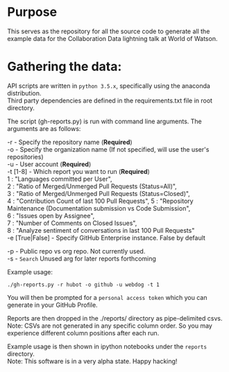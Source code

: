 # Purpose

This serves as the repository for all the source code to generate all the example data for the Collaboration Data lightning talk at World of Watson.  

# Gathering the data:  

API scripts are written in `python 3.5.x`, specifically using the anaconda distribution.  
Third party dependencies are defined in the requirements.txt file in root directory.  

The script (gh-reports.py) is run with command line arguments. The arguments are as follows:  

-r - Specify the repository name (**Required**)  
-o - Specify the organization name (If not specified, will use the user's repositories)  
-u - User account (**Required**)  
-t [1-8] - Which report you want to run (**Required**)  
  1 : "Languages committed per User",  
  2 : "Ratio of Merged/Unmerged Pull Requests (Status=All)",  
  3 : "Ratio of Merged/Unmerged Pull Requests (Status=Closed)",  
  4 : "Contribution Count of last 100 Pull Requests",
  5 : "Repository Maintenance (Documentation submission vs Code Submission",  
  6 : "Issues open by Assignee",  
  7 : "Number of Comments on Closed Issues",  
  8 : "Analyze sentiment of conversations in last 100 Pull Requests"  
-e [True|False] - Specify GitHub Enterprise instance. False by default  

-p - Public repo vs org repo. Not currently used.  
-s - `Search` Unused arg for later reports forthcoming  

Example usage:  

`./gh-reports.py -r hubot -o github -u webdog -t 1`  

You will then be prompted for a `personal access token` which you can generate in your GitHub Profile.  

Reports are then dropped in the ./reports/ directory as pipe-delimited csvs. Note: CSVs are not generated in any specific column order. So you may experience different column positions after each run.  

Example usage is then shown in ipython notebooks under the `reports` directory.  
Note: This software is in a very alpha state. Happy hacking!  

